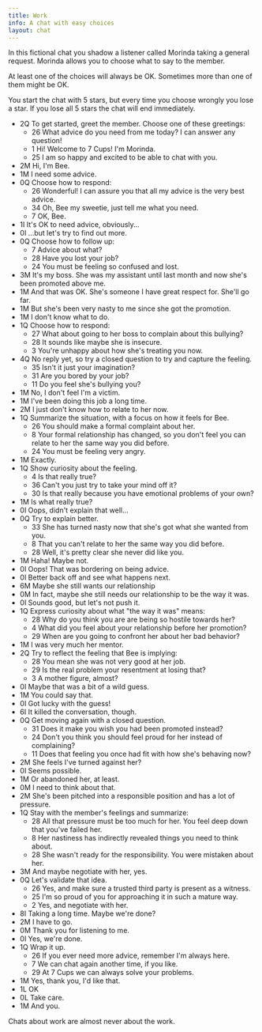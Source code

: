```yaml
---
title: Work
info: A chat with easy choices
layout: chat
---
```

In this fictional chat you shadow a listener called Morinda taking a general request. Morinda allows you to choose what to say to the member.

At least one of the choices will always be OK. Sometimes more than one of them might be OK.

You start the chat with 5 stars, but every time you choose wrongly you lose a star. If you lose all 5 stars the chat will end immediately.

- 2Q To get started, greet the member. Choose one of these greetings:
  - 26 What advice do you need from me today? I can answer any question!
  - 1 Hi! Welcome to 7 Cups! I'm Morinda.
  - 25 I am so happy and excited to be able to chat with you.
- 2M Hi, I'm Bee.
- 1M I need some advice.
- 0Q Choose how to respond:
  - 26 Wonderful! I can assure you that all my advice is the very best advice.
  - 34 Oh, Bee my sweetie, just tell me what you need.
  - 7 OK, Bee.
- 1I It's OK to need advice, obviously...
- 0I ...but let's try to find out more.
- 0Q Choose how to follow up:
  - 7 Advice about what?
  - 28 Have you lost your job?
  - 24 You must be feeling so confused and lost.
- 3M It's my boss. She was my assistant until last month and now she's been promoted above me.
- 1M And that was OK. She's someone I have great respect for. She'll go far.
- 1M But she's been very nasty to me since she got the promotion.
- 1M I don't know what to do.
- 1Q Choose how to respond:
  - 27 What about going to her boss to complain about this bullying?
  - 28 It sounds like maybe she is insecure.
  - 3 You're unhappy about how she's treating you now.
- 4Q No reply yet, so try a closed question to try and capture the feeling.
  - 35 Isn't it just your imagination?
  - 31 Are you bored by your job?
  - 11 Do you feel she's bullying you?
- 1M No, I don't feel I'm a victim.
- 1M I've been doing this job a long time.
- 2M I just don't know how to relate to her now.
- 1Q Summarize the situation, with a focus on how it feels for Bee.
  - 26 You should make a formal complaint about her.
  - 8 Your formal relationship has changed, so you don't feel you can relate to her the same way you did before.
  - 24 You must be feeling very angry.
- 1M Exactly.
- 1Q Show curiosity about the feeling.
  - 4 Is that really true?
  - 36 Can't you just try to take your mind off it?
  - 30 Is that really because you have emotional problems of your own?
- 1M Is what really true?
- 0I Oops, didn't explain that well...
- 0Q Try to explain better.
  - 33 She has turned nasty now that she's got what she wanted from you.
  - 8 That you can't relate to her the same way you did before.
  - 28 Well, it's pretty clear she never did like you.
- 1M Haha! Maybe not.
- 0I Oops! That was bordering on being advice.
- 0I Better back off and see what happens next.
- 6M Maybe she still wants our relationship
- 0M In fact, maybe she still needs our relationship to be the way it was.
- 0I Sounds good, but let's not push it.
- 1Q Express curiosity about what "the way it was" means:
  - 28 Why do you think you are are being so hostile towards her?
  - 4 What did you feel about your relationship before her promotion?
  - 29 When are you going to confront her about her bad behavior?
- 1M I was very much her mentor.
- 2Q Try to reflect the feeling that Bee is implying:
  - 28 You mean she was not very good at her job.
  - 29 Is the real problem your resentment at losing that?
  - 3 A mother figure, almost?
- 0I Maybe that was a bit of a wild guess.
- 1M You could say that.
- 0I Got lucky with the guess!
- 6I It killed the conversation, though.
- 0Q Get moving again with a closed question.
  - 31 Does it make you wish you had been promoted instead?
  - 24 Don't you think you should feel proud for her instead of complaining?
  - 11 Does that feeling you once had fit with how she's behaving now?
- 2M She feels I've turned against her?
- 0I Seems possible.
- 1M Or abandoned her, at least.
- 0M I need to think about that.
- 2M She's been pitched into a responsible position and has a lot of pressure.
- 1Q Stay with the member's feelings and summarize:
  - 28 All that pressure must be too much for her. You feel deep down that you've failed her.
  - 8 Her nastiness has indirectly revealed things you need to think about.
  - 28 She wasn't ready for the responsibility. You were mistaken about her.
- 3M And maybe negotiate with her, yes.
- 0Q Let's validate that idea.
  - 26 Yes, and make sure a trusted third party is present as a witness.
  - 25 I'm so proud of you for approaching it in such a mature way.
  - 2 Yes, and negotiate with her.
- 8I Taking a long time. Maybe we're done?
- 2M I have to go.
- 0M Thank you for listening to me.
- 0I Yes, we're done.
- 1Q Wrap it up.
  - 26 If you ever need more advice, remember I'm always here.
  - 7 We can chat again another time, if you like.
  - 29 At 7 Cups we can always solve your problems.
- 1M Yes, thank you, I'd like that.
- 1L OK
- 0L Take care.
- 1M And you.

Chats about work are almost never about the work.
